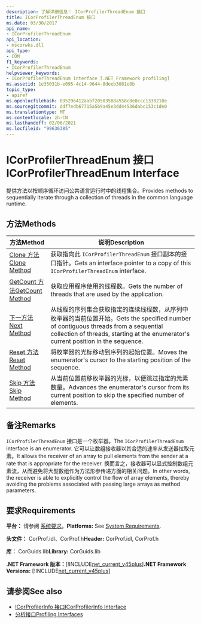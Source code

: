 ```yaml
---
description: 了解详细信息： ICorProfilerThreadEnum 接口
title: ICorProfilerThreadEnum 接口
ms.date: 03/30/2017
api_name:
- ICorProfilerThreadEnum
api_location:
- mscorwks.dll
api_type:
- COM
f1_keywords:
- ICorProfilerThreadEnum
helpviewer_keywords:
- ICorProfilerThreadEnum interface [.NET Framework profiling]
ms.assetid: 1e35031b-e095-4c14-9644-8deeb3081e0b
topic_type:
- apiref
ms.openlocfilehash: 035296412aabf20503588a558c8e8ccc1338210e
ms.sourcegitcommit: ddf7edb67715a5b9a45e3dd44536dabc153c1de0
ms.translationtype: MT
ms.contentlocale: zh-CN
ms.lasthandoff: 02/06/2021
ms.locfileid: "99636385"
---
```

# <a name="icorprofilerthreadenum-interface"></a><span data-ttu-id="d8d81-103">ICorProfilerThreadEnum 接口</span><span class="sxs-lookup"><span data-stu-id="d8d81-103">ICorProfilerThreadEnum Interface</span></span>

<span data-ttu-id="d8d81-104">提供方法以按顺序循环访问公共语言运行时中的线程集合。</span><span class="sxs-lookup"><span data-stu-id="d8d81-104">Provides methods to sequentially iterate through a collection of threads in the common language runtime.</span></span>  
  
## <a name="methods"></a><span data-ttu-id="d8d81-105">方法</span><span class="sxs-lookup"><span data-stu-id="d8d81-105">Methods</span></span>  
  
|<span data-ttu-id="d8d81-106">方法</span><span class="sxs-lookup"><span data-stu-id="d8d81-106">Method</span></span>|<span data-ttu-id="d8d81-107">说明</span><span class="sxs-lookup"><span data-stu-id="d8d81-107">Description</span></span>|  
|------------|-----------------|  
|[<span data-ttu-id="d8d81-108">Clone 方法</span><span class="sxs-lookup"><span data-stu-id="d8d81-108">Clone Method</span></span>](icorprofilerthreadenum-clone-method.md)|<span data-ttu-id="d8d81-109">获取指向此 `ICorProfilerThreadEnum` 接口副本的接口指针。</span><span class="sxs-lookup"><span data-stu-id="d8d81-109">Gets an interface pointer to a copy of this `ICorProfilerThreadEnum` interface.</span></span>|  
|[<span data-ttu-id="d8d81-110">GetCount 方法</span><span class="sxs-lookup"><span data-stu-id="d8d81-110">GetCount Method</span></span>](icorprofilerthreadenum-getcount-method.md)|<span data-ttu-id="d8d81-111">获取应用程序使用的线程数。</span><span class="sxs-lookup"><span data-stu-id="d8d81-111">Gets the number of threads that are used by the application.</span></span>|  
|[<span data-ttu-id="d8d81-112">下一方法</span><span class="sxs-lookup"><span data-stu-id="d8d81-112">Next Method</span></span>](icorprofilerthreadenum-next-method.md)|<span data-ttu-id="d8d81-113">从线程的序列集合获取指定的连续线程数，从序列中枚举器的当前位置开始。</span><span class="sxs-lookup"><span data-stu-id="d8d81-113">Gets the specified number of contiguous threads from a sequential collection of threads, starting at the enumerator's current position in the sequence.</span></span>|  
|[<span data-ttu-id="d8d81-114">Reset 方法</span><span class="sxs-lookup"><span data-stu-id="d8d81-114">Reset Method</span></span>](icorprofilerthreadenum-reset-method.md)|<span data-ttu-id="d8d81-115">将枚举器的光标移动到序列的起始位置。</span><span class="sxs-lookup"><span data-stu-id="d8d81-115">Moves the enumerator's cursor to the starting position of the sequence.</span></span>|  
|[<span data-ttu-id="d8d81-116">Skip 方法</span><span class="sxs-lookup"><span data-stu-id="d8d81-116">Skip Method</span></span>](icorprofilerthreadenum-skip-method.md)|<span data-ttu-id="d8d81-117">从当前位置前移枚举器的光标，以便跳过指定的元素数量。</span><span class="sxs-lookup"><span data-stu-id="d8d81-117">Advances the enumerator's cursor from its current position to skip the specified number of elements.</span></span>|  
  
## <a name="remarks"></a><span data-ttu-id="d8d81-118">备注</span><span class="sxs-lookup"><span data-stu-id="d8d81-118">Remarks</span></span>  

 <span data-ttu-id="d8d81-119">`ICorProfilerThreadEnum` 接口是一个枚举器。</span><span class="sxs-lookup"><span data-stu-id="d8d81-119">The `ICorProfilerThreadEnum` interface is an enumerator.</span></span> <span data-ttu-id="d8d81-120">它可以让数组接收器以其合适的速率从发送器拉取元素。</span><span class="sxs-lookup"><span data-stu-id="d8d81-120">It allows the receiver of an array to pull elements from the sender at a rate that is appropriate for the receiver.</span></span> <span data-ttu-id="d8d81-121">换而言之，接收器可以显式控制数组元素流，从而避免将大型数组作为方法形参传递方面的相关问题。</span><span class="sxs-lookup"><span data-stu-id="d8d81-121">In other words, the receiver is able to explicitly control the flow of array elements, thereby avoiding the problems associated with passing large arrays as method parameters.</span></span>  
  
## <a name="requirements"></a><span data-ttu-id="d8d81-122">要求</span><span class="sxs-lookup"><span data-stu-id="d8d81-122">Requirements</span></span>  

 <span data-ttu-id="d8d81-123">**平台：** 请参阅 [系统要求](../../get-started/system-requirements.md)。</span><span class="sxs-lookup"><span data-stu-id="d8d81-123">**Platforms:** See [System Requirements](../../get-started/system-requirements.md).</span></span>  
  
 <span data-ttu-id="d8d81-124">**头文件：** CorProf.idl、CorProf.h</span><span class="sxs-lookup"><span data-stu-id="d8d81-124">**Header:** CorProf.idl, CorProf.h</span></span>  
  
 <span data-ttu-id="d8d81-125">**库：** CorGuids.lib</span><span class="sxs-lookup"><span data-stu-id="d8d81-125">**Library:** CorGuids.lib</span></span>  
  
 <span data-ttu-id="d8d81-126">**.NET Framework 版本：**[!INCLUDE[net_current_v45plus](../../../../includes/net-current-v45plus-md.md)]</span><span class="sxs-lookup"><span data-stu-id="d8d81-126">**.NET Framework Versions:** [!INCLUDE[net_current_v45plus](../../../../includes/net-current-v45plus-md.md)]</span></span>  
  
## <a name="see-also"></a><span data-ttu-id="d8d81-127">请参阅</span><span class="sxs-lookup"><span data-stu-id="d8d81-127">See also</span></span>

- [<span data-ttu-id="d8d81-128">ICorProfilerInfo 接口</span><span class="sxs-lookup"><span data-stu-id="d8d81-128">ICorProfilerInfo Interface</span></span>](icorprofilerinfo-interface.md)
- [<span data-ttu-id="d8d81-129">分析接口</span><span class="sxs-lookup"><span data-stu-id="d8d81-129">Profiling Interfaces</span></span>](profiling-interfaces.md)
